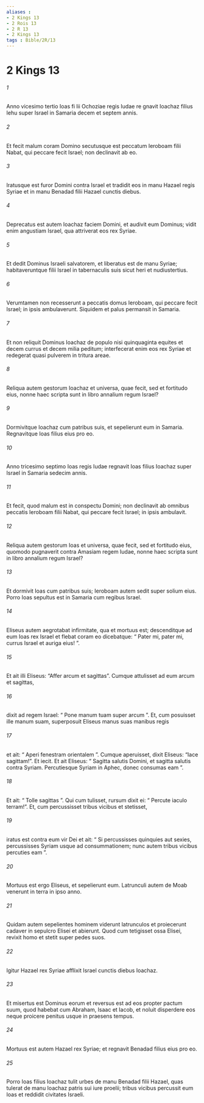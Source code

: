 ```yaml
---
aliases : 
- 2 Kings 13
- 2 Rois 13
- 2 R 13
- 2 Kings 13
tags : Bible/2R/13
---
```


# 2 Kings 13

###### 1
Anno vicesimo tertio Ioas fi lii Ochoziae regis Iudae re gnavit Ioachaz filius Iehu super Israel in Samaria decem et septem annis. 
###### 2
Et fecit malum coram Domino secutusque est peccatum Ieroboam filii Nabat, qui peccare fecit Israel; non declinavit ab eo.
###### 3
Iratusque est furor Domini contra Israel et tradidit eos in manu Hazael regis Syriae et in manu Benadad filii Hazael cunctis diebus. 
###### 4
Deprecatus est autem Ioachaz faciem Domini, et audivit eum Dominus; vidit enim angustiam Israel, qua attriverat eos rex Syriae. 
###### 5
Et dedit Dominus Israeli salvatorem, et liberatus est de manu Syriae; habitaveruntque filii Israel in tabernaculis suis sicut heri et nudiustertius. 
###### 6
Verumtamen non recesserunt a peccatis domus Ieroboam, qui peccare fecit Israel; in ipsis ambulaverunt. Siquidem et palus permansit in Samaria. 
###### 7
Et non reliquit Dominus Ioachaz de populo nisi quinquaginta equites et decem currus et decem milia peditum; interfecerat enim eos rex Syriae et redegerat quasi pulverem in tritura areae.
###### 8
Reliqua autem gestorum Ioachaz et universa, quae fecit, sed et fortitudo eius, nonne haec scripta sunt in libro annalium regum Israel? 
###### 9
Dormivitque Ioachaz cum patribus suis, et sepelierunt eum in Samaria. Regnavitque Ioas filius eius pro eo.
###### 10
Anno tricesimo septimo Ioas regis Iudae regnavit Ioas filius Ioachaz super Israel in Samaria sedecim annis. 
###### 11
Et fecit, quod malum est in conspectu Domini; non declinavit ab omnibus peccatis Ieroboam filii Nabat, qui peccare fecit Israel; in ipsis ambulavit. 
###### 12
Reliqua autem gestorum Ioas et universa, quae fecit, sed et fortitudo eius, quomodo pugnaverit contra Amasiam regem Iudae, nonne haec scripta sunt in libro annalium regum Israel? 
###### 13
Et dormivit Ioas cum patribus suis; Ieroboam autem sedit super solium eius. Porro Ioas sepultus est in Samaria cum regibus Israel.
###### 14
Eliseus autem aegrotabat infirmitate, qua et mortuus est; descenditque ad eum Ioas rex Israel et flebat coram eo dicebatque: “ Pater mi, pater mi, currus Israel et auriga eius! ”. 
###### 15
Et ait illi Eliseus: “Affer arcum et sagittas”. Cumque attulisset ad eum arcum et sagittas, 
###### 16
dixit ad regem Israel: “ Pone manum tuam super arcum ”. Et, cum posuisset ille manum suam, superposuit Eliseus manus suas manibus regis 
###### 17
et ait: “ Aperi fenestram orientalem ”. Cumque aperuisset, dixit Eliseus: “Iace sagittam!”. Et iecit. Et ait Eliseus: “ Sagitta salutis Domini, et sagitta salutis contra Syriam. Percutiesque Syriam in Aphec, donec consumas eam ”. 
###### 18
Et ait: “ Tolle sagittas ”. Qui cum tulisset, rursum dixit ei: “ Percute iaculo terram!”. Et, cum percussisset tribus vicibus et stetisset, 
###### 19
iratus est contra eum vir Dei et ait: “ Si percussisses quinquies aut sexies, percussisses Syriam usque ad consummationem; nunc autem tribus vicibus percuties eam ”.
###### 20
Mortuus est ergo Eliseus, et sepelierunt eum. Latrunculi autem de Moab venerunt in terra in ipso anno. 
###### 21
Quidam autem sepelientes hominem viderunt latrunculos et proiecerunt cadaver in sepulcro Elisei et abierunt. Quod cum tetigisset ossa Elisei, revixit homo et stetit super pedes suos.
###### 22
Igitur Hazael rex Syriae afflixit Israel cunctis diebus Ioachaz. 
###### 23
Et misertus est Dominus eorum et reversus est ad eos propter pactum suum, quod habebat cum Abraham, Isaac et Iacob, et noluit disperdere eos neque proicere penitus usque in praesens tempus. 
###### 24
Mortuus est autem Hazael rex Syriae; et regnavit Benadad filius eius pro eo. 
###### 25
Porro Ioas filius Ioachaz tulit urbes de manu Benadad filii Hazael, quas tulerat de manu Ioachaz patris sui iure proelii; tribus vicibus percussit eum Ioas et reddidit civitates Israeli.
